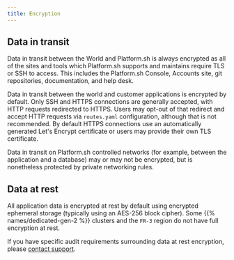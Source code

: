 ```yaml
---
title: Encryption
---
```


## Data in transit

Data in transit between the World and Platform.sh is always encrypted as all of the sites and tools which Platform.sh supports and maintains require TLS or SSH to access. This includes the Platform.sh Console, Accounts site, git repositories, documentation, and help desk.

Data in transit between the world and customer applications is encrypted by default.  Only SSH and HTTPS connections are generally accepted, with HTTP requests redirected to HTTPS.  Users may opt-out of that redirect and accept HTTP requests via `routes.yaml` configuration, although that is not recommended.  By default HTTPS connections use an automatically generated Let's Encrypt certificate or users may provide their own TLS certificate.

Data in transit on Platform.sh controlled networks (for example, between the application and a database) may or may not be encrypted, but is nonetheless protected by private networking rules.

## Data at rest

All application data is encrypted at rest by default using encrypted ephemeral storage (typically using an AES-256 block cipher). Some {{% names/dedicated-gen-2 %}} clusters and the `FR-3` region do not have full encryption at rest.

If you have specific audit requirements surrounding data at rest encryption, please [contact support](/overview/get-support.md).
